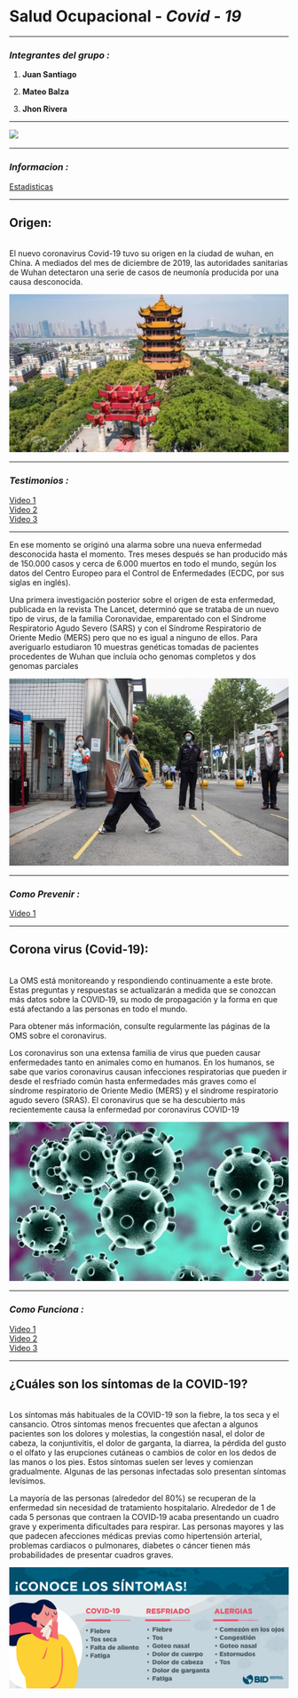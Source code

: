 # Salud Ocupacional - _Covid - 19_

***

### _Integrantes del grupo :_

1. **Juan Santiago**

1. **Mateo Balza**

1. **Jhon Rivera**

***

![](https://cdn.aarp.net/content/dam/aarp/health/conditions_treatments/2020/02/1140-corona-virus-image-esp.imgcache.rev8d27c5f734653f4c44d2796922cf7794.jpg)

***
### _Informacion :_
[Estadisticas](https://news.google.com/covid19/map?hl=es-419&mid=/m/01ls2&gl=CO&ceid=CO:es-419)

***

## **Origen:**
<br>
El nuevo coronavirus Covid-19 tuvo su origen en la ciudad de wuhan, en China. A mediados del mes de diciembre de 2019, las autoridades sanitarias de Wuhan detectaron una serie de casos de neumonía producida por una causa desconocida.

![](/Imagenes/imagen4.jpg)
***

### _Testimonios :_
[Video 1](https://www.youtube.com/watch?v=uv8BlsdtP6Y)<br>
[Video 2](https://www.youtube.com/watch?v=iaLrlfAZrOA)<br>
[Video 3](https://www.youtube.com/watch?v=DrIy5fHtSO0)

***

En ese momento se originó una alarma sobre una nueva enfermedad desconocida hasta el momento. Tres meses después se han producido más de 150.000 casos y cerca de 6.000 muertos en todo el mundo, según los datos del Centro Europeo para el Control de Enfermedades (ECDC, por sus siglas en inglés).


Una primera investigación posterior sobre el origen de esta enfermedad, publicada en la revista The Lancet, determinó que se trataba de un nuevo tipo de virus, de la familia Coronavidae, emparentado con el Síndrome Respiratorio Agudo Severo (SARS) y con el Síndrome Respiratorio de Oriente Medio (MERS) pero que no es igual a ninguno de ellos. Para averiguarlo estudiaron 10 muestras genéticas tomadas de pacientes procedentes de Wuhan que incluía ocho genomas completos y dos genomas parciales

![](/Imagenes/imagen3.jpeg)

***

### _Como Prevenir :_
[Video 1](https://www.youtube.com/watch?v=UbfJIx0nQ7A)

***

## **Corona virus (Covid-19):**

<br>La OMS está monitoreando y respondiendo continuamente a este brote. Estas preguntas y respuestas se actualizarán a medida que se conozcan más datos sobre la COVID‑19, su modo de propagación y la forma en que está afectando a las personas en todo el mundo.

Para obtener más información, consulte regularmente las páginas de la OMS sobre el coronavirus.

Los coronavirus son una extensa familia de virus que pueden causar enfermedades tanto en animales como en humanos. En los humanos, se sabe que varios coronavirus causan infecciones respiratorias que pueden ir desde el resfriado común hasta enfermedades más graves como el síndrome respiratorio de Oriente Medio (MERS) y el síndrome respiratorio agudo severo (SRAS). El coronavirus que se ha descubierto más recientemente causa la enfermedad por coronavirus COVID-19

![](/Imagenes/imagen1.jpg)

***

### _Como Funciona :_
[Video 1](https://www.youtube.com/watch?v=FrlpMx0Kzfw)<br>
[Video 2](https://www.youtube.com/watch?v=GU67Z63wOJ4)<br>
[Video 3](https://www.youtube.com/watch?v=xafPqcy3lwk)

***

## **¿Cuáles son los síntomas de la COVID-19?**
<br>Los síntomas más habituales de la COVID-19 son la fiebre, la tos seca y el cansancio. Otros síntomas menos frecuentes que afectan a algunos pacientes son los dolores y molestias, la congestión nasal, el dolor de cabeza, la conjuntivitis, el dolor de garganta, la diarrea, la pérdida del gusto o el olfato y las erupciones cutáneas o cambios de color en los dedos de las manos o los pies. Estos síntomas suelen ser leves y comienzan gradualmente. Algunas de las personas infectadas solo presentan síntomas levísimos.

La mayoría de las personas (alrededor del 80%) se recuperan de la enfermedad sin necesidad de tratamiento hospitalario. Alrededor de 1 de cada 5 personas que contraen la COVID‑19 acaba presentando un cuadro grave y experimenta dificultades para respirar. Las personas mayores y las que padecen afecciones médicas previas como hipertensión arterial, problemas cardiacos o pulmonares, diabetes o cáncer tienen más probabilidades de presentar cuadros graves.

![](/Imagenes/imagen2.png)
